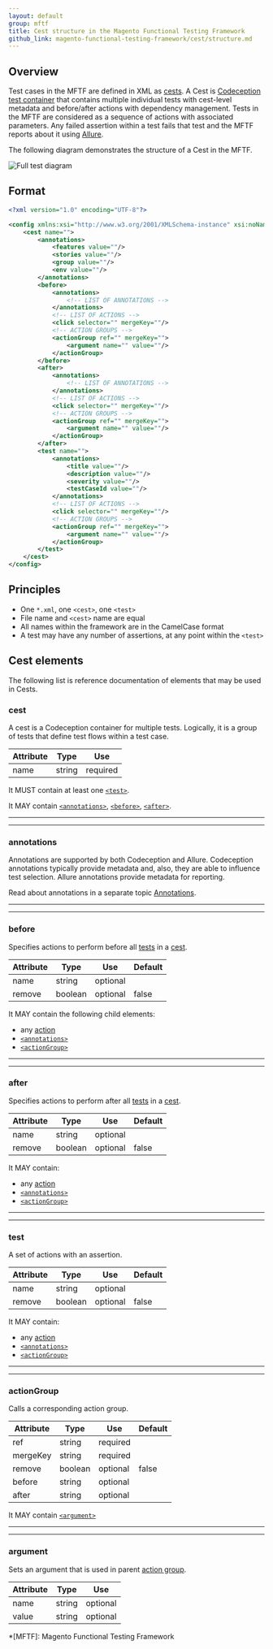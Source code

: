 ```yaml
---
layout: default
group: mftf
title: Cest structure in the Magento Functional Testing Framework
github_link: magento-functional-testing-framework/cest/structure.md
---
```



## Overview

Test cases in the MFTF are defined in XML as [cests][cest].
A Cest is [Codeception test container][codeception cest] that contains multiple individual tests with cest-level metadata and before/after actions with dependency management.
Tests in the MFTF are considered as a sequence of actions with associated parameters.
Any failed assertion within a test fails that test and the MFTF reports about it using [Allure].

The following diagram demonstrates the structure of a Cest in the MFTF.

![Full test diagram](../img/cest-diagram.svg)

## Format

```xml
<?xml version="1.0" encoding="UTF-8"?>

<config xmlns:xsi="http://www.w3.org/2001/XMLSchema-instance" xsi:noNamespaceSchemaLocation="../../../../../../vendor/magento/magento2-acceptance-test-framework/src/Magento/AcceptanceTestFramework/Test/etc/testSchema.xsd">
    <cest name="">
        <annotations>
            <features value=""/>
            <stories value=""/>
            <group value=""/>
            <env value=""/>
        </annotations>
        <before>
            <annotations>
                <!-- LIST OF ANNOTATIONS -->
            </annotations>
            <!-- LIST OF ACTIONS -->
            <click selector="" mergeKey=""/>
            <!-- ACTION GROUPS -->
            <actionGroup ref="" mergeKey="">
                <argument name="" value=""/>
            </actionGroup>       
        </before>
        <after>
            <annotations>
                <!-- LIST OF ANNOTATIONS -->
            </annotations>
            <!-- LIST OF ACTIONS -->
            <click selector="" mergeKey=""/>
            <!-- ACTION GROUPS -->
            <actionGroup ref="" mergeKey="">
                <argument name="" value=""/>
            </actionGroup> 
        </after>
        <test name="">
            <annotations>
                <title value=""/>
                <description value=""/>
                <severity value=""/>
                <testCaseId value=""/>
            </annotations>
            <!-- LIST OF ACTIONS -->
            <click selector="" mergeKey=""/>
            <!-- ACTION GROUPS -->
            <actionGroup ref="" mergeKey="">
                <argument name="" value=""/>
            </actionGroup>
        </test>
    </cest>
</config> 
```

## Principles

* One `*.xml`, one `<cest>`, one `<test>`
* File name and `<cest>` name are equal
* All names within the framework are in the CamelCase format
* A test may have any number of assertions, at any point within the `<test>`

## Cest elements

The following list is reference documentation of elements that may be used in Cests.

### cest

A cest is a Codeception container for multiple tests. Logically, it is a group of tests that define test flows within a test case.

Attribute|Type|Use
---|---|---
name|string|required

It MUST contain at least one [`<test>`][test].

It MAY contain [`<annotations>`][annotations], [`<before>`][before], [`<after>`][after].

***
***

### annotations

Annotations are supported by both Codeception and Allure.
Codeception annotations typically provide metadata and, also, they are able to influence test selection.
Allure annotations provide metadata for reporting.

Read about annotations in a separate topic [Annotations][annotations].

***
***

### before

Specifies actions to perform before all [tests][test] in a [cest].

Attribute|Type|Use|Default
---|---|---|---
name|string|optional|
remove|boolean|optional|false

It MAY contain the following child elements:
 
 * any [action]
 * [`<annotations>`][annotations]
 * [`<actionGroup>`][action group]

***
***
 
### after

Specifies actions to perform after all [tests][test] in a [cest].

Attribute|Type|Use|Default
---|---|---|---
name|string|optional|
remove|boolean|optional|false

It MAY contain:
 
 * any [action]
 * [`<annotations>`][annotations]
 * [`<actionGroup>`][action group]
 
***
***
 
### test

A set of actions with an assertion.

Attribute|Type|Use|Default
---|---|---|---
name|string|optional|
remove|boolean|optional|false

It MAY contain:
 
 * any [action]
 * [`<annotations>`][annotations]
 * [`<actionGroup>`][action group]
 
***
***

### actionGroup

Calls a corresponding action group.

Attribute|Type|Use|Default
---|---|---|---
ref|string|required|	
mergeKey|string|required|	
remove|boolean|optional|false
before|string|optional|	
after|string|optional|

It MAY contain [`<argument>`][argument]


***
***

### argument

Sets an argument that is used in parent [action group].

Attribute|Type|Use
---|---|---
name|string|optional	
value|string|optional


<!-- LINKS DEFINITIONS -->

[action]: ./actions.html
[action group]: #actiongroup
[after]: #after
[annotations]: ./annotations.html
[argument]: #argument
[before]: #before
[cest]: #cest
[test]: #test

[Allure]: https://github.com/allure-framework/
[codeception cest]: http://codeception.com/docs/07-AdvancedUsage#Cest-Classes

<!-- Abbreviations -->

*[MFTF]: Magento Functional Testing Framework 